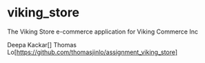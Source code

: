viking_store
============

The Viking Store e-commerce application for Viking Commerce Inc

Deepa Kackar[]
Thomas Lo[https://github.com/thomasjinlo/assignment_viking_store]
